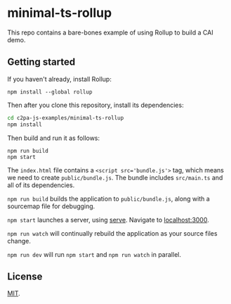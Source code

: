 # minimal-ts-rollup

This repo contains a bare-bones example of using Rollup to build a CAI demo.

## Getting started

If you haven't already, install Rollup:

```
npm install --global rollup
```

Then after you clone this repository, install its dependencies:

```bash
cd c2pa-js-examples/minimal-ts-rollup
npm install
```

Then build and run it as follows:

```
npm run build
npm start
```

The `index.html` file contains a `<script src='bundle.js'>` tag, which means we need to create `public/bundle.js`. The bundle includes `src/main.ts` and all of its dependencies.

`npm run build` builds the application to `public/bundle.js`, along with a sourcemap file for debugging.

`npm start` launches a server, using [serve](https://github.com/zeit/serve). Navigate to [localhost:3000](http://localhost:3000).

`npm run watch` will continually rebuild the application as your source files change.

`npm run dev` will run `npm start` and `npm run watch` in parallel.

## License

[MIT](LICENSE).
